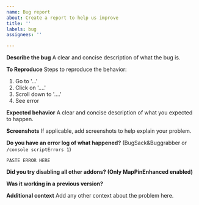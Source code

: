 ```yaml
---
name: Bug report
about: Create a report to help us improve
title: ''
labels: bug
assignees: ''

---
```


**Describe the bug**
A clear and concise description of what the bug is.

**To Reproduce**
Steps to reproduce the behavior:
1. Go to '...'
2. Click on '....'
3. Scroll down to '....'
4. See error

**Expected behavior**
A clear and concise description of what you expected to happen.

**Screenshots**
If applicable, add screenshots to help explain your problem.

**Do you have an error log of what happened?** (BugSack&Buggrabber or `/console scriptErrors 1`)

```plaintext
PASTE ERROR HERE
```

**Did you try disabling all other addons? (Only MapPinEnhanced enabled)**

**Was it working in a previous version?**

**Additional context**
Add any other context about the problem here.
